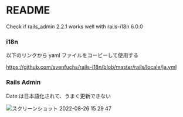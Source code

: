 # README

Check if rails_admin 2.2.1 works well with rails-i18n 6.0.0

### i18n

以下のリンクから yaml ファイルをコーピーして使用する

https://github.com/svenfuchs/rails-i18n/blob/master/rails/locale/ja.yml

### Rails Admin

Date は日本語化されて、うまく更新できない

![スクリーンショット 2022-08-26 15 29 47](https://user-images.githubusercontent.com/32739272/186847444-f1a09901-3eb3-4d63-ac88-82027749b316.png)
